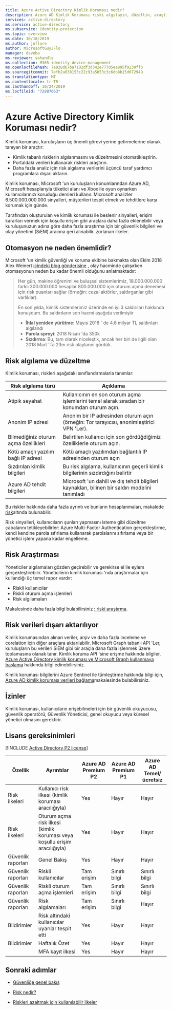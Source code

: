 ```yaml
---
title: Azure Active Directory Kimlik Koruması nedir?
description: Azure AD Kimlik Koruması riski algılayın, düzeltin, araştırın ve çözümleyin
services: active-directory
ms.service: active-directory
ms.subservice: identity-protection
ms.topic: overview
ms.date: 10/18/2019
ms.author: joflore
author: MicrosoftGuyJFlo
manager: daveba
ms.reviewer: sahandle
ms.collection: M365-identity-device-management
ms.openlocfilehash: 7e928d67ba7102df3d342e77705ea895f9230ff3
ms.sourcegitcommit: 7efb2a638153c22c93a5053c3c6db8b15d072949
ms.translationtype: MT
ms.contentlocale: tr-TR
ms.lasthandoff: 10/24/2019
ms.locfileid: "72887663"
---
```

# <a name="what-is-azure-active-directory-identity-protection"></a>Azure Active Directory Kimlik Koruması nedir?

Kimlik koruması, kuruluşların üç önemli görevi yerine getirmelerine olanak tanıyan bir araçtır:

- Kimlik tabanlı risklerin algılanmasını ve düzeltmesini otomatikleştirin.
- Portaldaki verileri kullanarak riskleri araştırın.
- Daha fazla analiz için risk algılama verilerini üçüncü taraf yardımcı programlara dışarı aktarın.

Kimlik koruması, Microsoft 'un kuruluşların konumlarından Azure AD, Microsoft hesaplarıyla tüketici alanı ve Xbox ile oyun oynarken kullanıcılarınızı koruduğu dersleri kullanır. Microsoft analizler 6.500.000.000.000 sinyalleri, müşterileri tespit etmek ve tehditlere karşı korumak için günde.

Tarafından oluşturulan ve kimlik koruması ile beslenir sinyalleri, erişim kararları vermek için koşullu erişim gibi araçlara daha fazla eklenebilir veya kuruluşunuzun adına göre daha fazla araştırma için bir güvenlik bilgileri ve olay yönetimi (SıEM) aracına geri alınabilir. zorlanan ilkeler.

## <a name="why-is-automation-important"></a>Otomasyon ne neden önemlidir?

Microsoft 'un kimlik güvenliği ve koruma ekibine bakmakta olan Ekim 2018 Alex Weinert [içindeki blog gönderisine](https://techcommunity.microsoft.com/t5/Azure-Active-Directory-Identity/Eight-essentials-for-hybrid-identity-3-Securing-your-identity/ba-p/275843) , olay hacminde çalışırken otomasyonun neden bu kadar önemli olduğunu anlatmaktadır:

> Her gün, makine öğrenimi ve buluşsal sistemlerimiz, 18.000.000.000 farklı 300.000.000 hesaplar 800.000.000 için oturum açma denemesi için risk puanları sağlar (örneğin: cezai aktörler, saldırganlar gibi varlıklar).
>
> En son yılda, kimlik sistemlerimiz üzerinde en iyi 3 saldırıları hakkında konuşdum. Bu saldırıların son hacmi aşağıda verilmiştir
>   
>   - **İhlal yeniden yürütme**: Mayıs 2018 ' de 4.6 milyar TL saldırıları algılandı
>   - **Parola spreyi**: 2018 Nisan 'da 350k
>   - **Sızdırma**: Bu, tam olarak niceleştik, ancak her biri de ilgili olan 2018 Mart 'Ta 23m risk olaylarını gördük.

## <a name="risk-detection-and-remediation"></a>Risk algılama ve düzeltme

Kimlik koruması, riskleri aşağıdaki sınıflandırmalarla tanımlar:

| Risk algılama türü | Açıklama |
| --- | --- |
| Atipik seyahat | Kullanıcının en son oturum açma işlemlerini temel alarak sıradan bir konumdan oturum açın. |
| Anonim IP adresi | Anonim bir IP adresinden oturum açın (örneğin: Tor tarayıcısı, anonimleştirici VPN 'Ler). |
| Bilmediğiniz oturum açma özellikleri | Belirtilen kullanıcı için son gördüğdiğimiz özelliklerle oturum açın. |
| Kötü amaçlı yazılım bağlı IP adresi | Kötü amaçlı yazılımdan bağlantılı IP adresinden oturum açın |
| Sızdırılan kimlik bilgileri | Bu risk algılama, kullanıcının geçerli kimlik bilgilerinin sızdırdığını belirtir |
| Azure AD tehdit bilgileri | Microsoft 'un dahili ve dış tehdit bilgileri kaynakları, bilinen bir saldırı modelini tanımladı |

Bu riskler hakkında daha fazla ayrıntı ve bunların hesaplanmaları, makalede [risk](concept-identity-protection-risks.md)altında bulunabilir.

Risk sinyalleri, kullanıcıların şunları yapmasını isteme gibi düzeltme çabalarını tetikleyebilirler: Azure Multi-Factor Authentication gerçekleştirme, kendi kendine parola sıfırlama kullanarak parolalarını sıfırlama veya bir yönetici işlem yapana kadar engelleme.

## <a name="risk-investigation"></a>Risk Araştırması

Yöneticiler algılamaları gözden geçirebilir ve gerekirse el ile eylem gerçekleştirebilir. Yöneticilerin kimlik koruması 'nda araştırmalar için kullandığı üç temel rapor vardır:

- Riskli kullanıcılar
- Riskli oturum açma işlemleri
- Risk algılamaları

Makalesinde daha fazla bilgi bulabilirsiniz [: riski araştırma](howto-identity-protection-investigate-risk.md).

## <a name="exporting-risk-data"></a>Risk verileri dışarı aktarılıyor

Kimlik korumasından alınan veriler, arşiv ve daha fazla inceleme ve corelation için diğer araçlara aktarılabilir. Microsoft Graph tabanlı API 'Ler, kuruluşların bu verileri SıEM gibi bir araçla daha fazla işlenmek üzere toplamasına olanak tanır. Kimlik koruma API 'sine erişme hakkında bilgiler, [Azure Active Directory kimlik koruması ve Microsoft Graph kullanmaya başlama](howto-identity-protection-graph-api.md) hakkında bilgi edinebilirsiniz.

Kimlik koruması bilgilerini Azure Sentinel ile tümleştirme hakkında bilgi için, [Azure AD kimlik koruması verileri bağlama](../../sentinel/connect-azure-ad-identity-protection.md)makalesinde bulabilirsiniz.

## <a name="permissions"></a>İzinler

Kimlik koruması, kullanıcıların erişebilmeleri için bir güvenlik okuyucusu, güvenlik operatörü, Güvenlik Yöneticisi, genel okuyucu veya küresel yönetici olmasını gerektirir.

## <a name="license-requirements"></a>Lisans gereksinimleri

[!INCLUDE [Active Directory P2 license](../../../includes/active-directory-p2-license.md)]

| Özellik | Ayrıntılar | Azure AD Premium P2 | Azure AD Premium P1 | Azure AD Temel/ücretsiz |
| --- | --- | --- | --- | --- |
| Risk ilkeleri | Kullanıcı risk ilkesi (kimlik koruması aracılığıyla) | Yes | Hayır | Hayır |
| Risk ilkeleri | Oturum açma risk ilkesi (kimlik koruması veya koşullu erişim aracılığıyla) | Yes | Hayır | Hayır |
| Güvenlik raporları | Genel Bakış | Yes | Hayır | Hayır |
| Güvenlik raporları | Riskli kullanıcılar | Tam erişim | Sınırlı bilgi | Sınırlı bilgi |
| Güvenlik raporları | Riskli oturum açma işlemleri | Tam erişim | Sınırlı bilgi | Sınırlı bilgi |
| Güvenlik raporları | Risk algılamaları | Tam erişim | Sınırlı bilgi | Hayır |
| Bildirimler | Risk altındaki kullanıcılar uyarılar tespit etti | Yes | Hayır | Hayır |
| Bildirimler | Haftalık Özet | Yes | Hayır | Hayır |
| | MFA kayıt ilkesi | Yes | Hayır | Hayır |

## <a name="next-steps"></a>Sonraki adımlar

- [Güvenliğe genel bakış](concept-identity-protection-security-overview.md)

- [Risk nedir?](concept-identity-protection-risks.md)

- [Riskleri azaltmak için kullanılabilir ilkeler](concept-identity-protection-policies.md)
